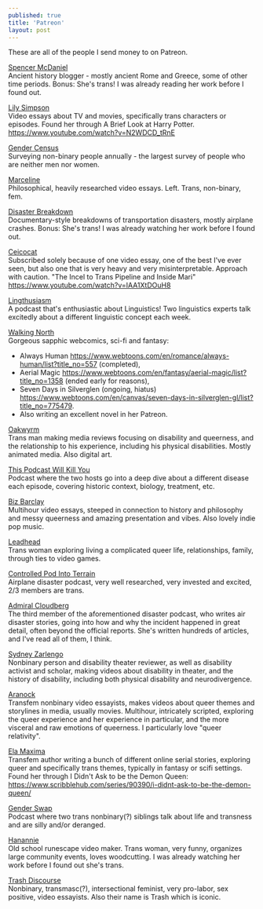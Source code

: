 ```yaml
---
published: true
title: 'Patreon'
layout: post
---
```


These are all of the people I send money to on Patreon.

[Spencer McDaniel](https://talesoftimesforgotten.com/) <br>
Ancient history blogger - mostly ancient Rome and Greece, some of other time periods.
Bonus: She's trans! I was already reading her work before I found out.

[Lily Simpson](https://www.youtube.com/@LilySimpson) <br>
Video essays about TV and movies, specifically trans characters or episodes. 
Found her through A Brief Look at Harry Potter.
https://www.youtube.com/watch?v=N2WDCD_tRnE

[Gender Census](https://www.gendercensus.com/) <br>
Surveying non-binary people annually - the largest survey of people who are neither men nor women.

[Marceline](https://www.youtube.com/@marsintheory/videos) <br>
Philosophical, heavily researched video essays. Left. Trans, non-binary, fem.

[Disaster Breakdown](https://www.youtube.com/@DisasterBreakdown) <br>
Documentary-style breakdowns of transportation disasters, mostly airplane crashes.
Bonus: She's trans! I was already watching her work before I found out.

[Ceicocat](https://www.youtube.com/@ceicocat) <br>
Subscribed solely because of one video essay, one of the best I've ever seen, but also one that is very heavy and very misinterpretable. Approach with caution. "The Incel to Trans Pipeline and Inside Mari" https://www.youtube.com/watch?v=IAA1XtDOuH8

[Lingthusiasm](https://lingthusiasm.com/) <br>
A podcast that's enthusiastic about Linguistics! Two linguistics experts talk excitedly about a different linguistic concept each week.

[Walking North](https://www.webtoons.com/p/community/en/u/walkingnorth) <br>
Gorgeous sapphic webcomics, sci-fi and fantasy:
* Always Human https://www.webtoons.com/en/romance/always-human/list?title_no=557 (completed),
* Aerial Magic https://www.webtoons.com/en/fantasy/aerial-magic/list?title_no=1358 (ended early for reasons),
* Seven Days in Silverglen (ongoing, hiatus) https://www.webtoons.com/en/canvas/seven-days-in-silverglen-gl/list?title_no=775479.
* Also writing an excellent novel in her Patreon.

[Oakwyrm](https://www.youtube.com/@Oakwyrm) <br>
Trans man making media reviews focusing on disability and queerness, and the relationship to his experience, including his physical disabilities. Mostly animated media. Also digital art.

[This Podcast Will Kill You](https://thispodcastwillkillyou.com/) <br>
Podcast where the two hosts go into a deep dive about a different disease each episode, covering historic context, biology, treatment, etc.

[Biz Barclay](https://www.youtube.com/@upinurbiz) <br>
Multihour video essays, steeped in connection to history and philosophy and messy queerness and amazing presentation and vibes. Also lovely indie pop music.

[Leadhead](https://www.youtube.com/@Leadhead) <br>
Trans woman exploring living a complicated queer life, relationships, family, through ties to video games.

[Controlled Pod Into Terrain](https://www.youtube.com/@ControlledPodIntoTerrain) <br>
Airplane disaster podcast, very well researched, very invested and excited, 2/3 members are trans.

[Admiral Cloudberg](https://admiralcloudberg.medium.com/) <br>
The third member of the aforementioned disaster podcast, who writes air disaster stories, going into how and why the incident happened in great detail, often beyond the official reports. She's written hundreds of articles, and I've read all of them, I think.

[Sydney Zarlengo](https://www.youtube.com/@disabled.autistic.lesbian) <br>
Nonbinary person and disability theater reviewer, as well as disability activist and scholar, making videos about disability in theater, and the history of disability, including both physical disability and neurodivergence.

[Aranock](https://www.youtube.com/@Aranock) <br>
Transfem nonbinary video essayists, makes videos about queer themes and storylines in media, usually movies. Multihour, intricately scripted, exploring the queer experience and her experience in particular, and the more visceral and raw emotions of queerness. I particularly love "queer relativity".

[Ela Maxima](https://www.scribblehub.com/profile/18384/elamimax/) <br>
Transfem author writing a bunch of different online serial stories, exploring queer and specifically trans themes, typically in fantasy or scifi settings. Found her through I Didn't Ask to be the Demon Queen: https://www.scribblehub.com/series/90390/i-didnt-ask-to-be-the-demon-queen/

[Gender Swap](https://steviebea.com/genderswap) <br>
Podcast where two trans nonbinary(?) siblings talk about life and transness and are silly and/or deranged.

[Hanannie](https://www.youtube.com/@Hananniee) <br>
Old school runescape video maker. Trans woman, very funny, organizes large community events, loves woodcutting.
I was already watching her work before I found out she's trans.

[Trash Discourse](https://www.youtube.com/@Trash-Garbage-Trash) <br>
Nonbinary, transmasc(?), intersectional feminist, very pro-labor, sex positive, video essayists. Also their name is Trash which is iconic.
